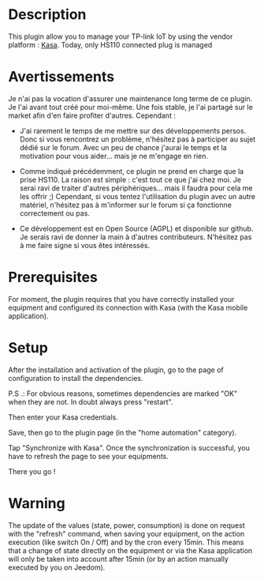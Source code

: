 Description
===

This plugin allow you to manage your TP-link IoT by using the vendor platform : [Kasa](https://www.tp-link.com/us/kasa-smart/kasa.html).
Today, only HS110 connected plug is managed

Avertissements
===

Je n'ai pas la vocation d'assurer une maintenance long terme de ce plugin.
Je l'ai avant tout créé pour moi-même. Une fois stable, je l'ai partagé sur le
market afin d'en faire profiter d'autres. Cependant :

-   J'ai rarement le temps de me mettre sur des développements persos. Donc si
    vous rencontrez un problème, n'hésitez pas à participer au sujet dédié
    sur le forum. Avec un peu de chance j'aurai le temps et la motivation pour
    vous aider... mais je ne m'engage en rien.

-   Comme indiqué précédemment, ce plugin ne prend en charge que la prise HS110.
    La raison est simple : c'est tout ce que j'ai chez moi. Je serai ravi de
    traiter d'autres périphériques... mais il faudra pour cela me les offrir ;)
    Cependant, si vous tentez l'utilisation du plugin avec un autre matériel,
    n'hésitez pas à m'informer sur le forum si ça fonctionne correctement ou
    pas.

-   Ce développement est en Open Source (AGPL) et disponible sur github. Je
    serais ravi de donner la main à d'autres contributeurs. N'hésitez pas à me
    faire signe si vous êtes intéressés.

Prerequisites
===
For  moment, the plugin requires that you have correctly installed your
equipment and configured its connection with Kasa (with the Kasa mobile application).


Setup
===
After the installation and activation of the plugin, go to the page of
configuration to install the dependencies.

P.S .: For obvious reasons, sometimes dependencies are
marked "OK" when they are not. In doubt always press
"restart".

Then enter your Kasa credentials.

Save, then go to the plugin page (in the "home automation" category).

Tap "Synchronize with Kasa". Once the synchronization is successful, 
you have to refresh the page to see your equipments.

There you go !

Warning
===
The update of the values ​​(state, power, consumption) is done on request
with the "refresh" command, when saving your equipment, on the action
execution (like switch On / Off) and by the cron every 15min.
This means that a change of state directly on the equipment
or via the Kasa application will only be taken into account after 15min (or by an action
manually executed by you on Jeedom).
